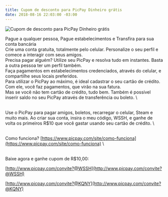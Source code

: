 ```yaml
---
title: Cupom de desconto para PicPay Dinheiro grátis
date: 2018-08-16 22:03:00 -03:00
---
```


![Cupom de desconto para PicPay Dinheiro grátis](http://cupomdesconto.siteleaf.net/images/p2p-og-image.jpg)

Pague a qualquer pessoa, Pague estabelecimentos e Transfira para sua conta bancária
\
Crie uma conta gratuita, totalmente pelo celular. Personalize o seu perfil e comece a interagir com seus amigos.
\
Precisa pagar alguém? Utilize seu PicPay e resolva tudo em instantes. Basta a outra pessoa ter um perfil também.
\
Faça pagamentos em estabelecimentos credenciados, através do celular, e compartilhe seus locais preferidos.
\
Para utilizar o PicPay ao máximo, é ideal cadastrar o seu cartão de crédito. Com ele, você faz pagamentos, que virão na sua fatura.
\
Mas se você não tem cartão de crédito, tudo bem. Também é possível inserir saldo no seu PicPay através de transferência ou boleto.
\\

\
Use o PicPay para pagar amigos, boletos, recarregar o celular, Steam e muito mais. Ao criar sua conta, insira o meu código, WSSH, e ganhe de volta os primeiros R$10 que você gastar usando seu cartão de crédito.
\\

\
Como funciona? [https://www.picpay.com/site/como-funciona](https://www.picpay.com/site/como-funciona)
\\

\
Baixe agora e ganhe cupom de R$10,00:

[http://www.picpay.com/convite?@WSSH](http://www.picpay.com/convite?@WSSH)

[http://www.picpay.com/convite?@KQNY](http://www.picpay.com/convite?@KQNY)